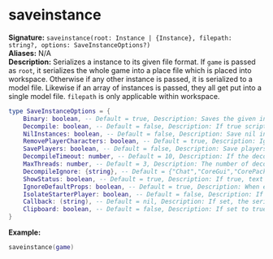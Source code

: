 # saveinstance
**Signature:** `saveinstance(root: Instance | {Instance}, filepath: string?, options: SaveInstanceOptions?)` <br>
**Aliases:** N/A <br>
**Description:** Serializes a instance to its given file format. If `game` is passed as `root`, it serializes the whole game into a place file which is placed into workspace. Otherwise if any other instance is passed, it is serialized to a model file. Likewise if an array of instances is passed, they all get put into a single model file. `filepath` is only applicable within workspace. <br>
```lua
type SaveInstanceOptions = {
    Binary: boolean, -- Default = true, Description: Saves the given instances in binary mode.
    Decompile: boolean, -- Default = false, Description: If true scripts will be decompiled.
    NilInstances: boolean, -- Default = false, Description: Save nil instances.
    RemovePlayerCharacters: boolean, -- Default = true, Description: Ignore player characters while saving.
    SavePlayers: boolean, -- Default = false, Description: Save players and their descendants.
    DecompileTimeout: number, -- Default = 10, Description: If the decompilation run time exceeds this value it gets cancelled.
    MaxThreads: number, -- Default = 3, Description: The number of decompilation threads that can run at once. More threads means it can decompile for scripts at a time.
    DecompileIgnore: {string}, -- Default = {"Chat","CoreGui","CorePackages"}, Description: Scripts inside these services are saved but not decompiled.
    ShowStatus: boolean, -- Default = true, Description: If true, text will be drawn using the Drawing API to show the progress.
    IgnoreDefaultProps: boolean, -- Default = true, Description: When enabled it will ignore default properties while saving.
    IsolateStarterPlayer: boolean, -- Default = false, Description: If enabled, starter player will be cleared and the saved starter player will be placed into folders.
    Callback: (string), -- Default = nil, Description: If set, the serialized data will be sent to the callback instead of to file.
    Clipboard: boolean, -- Default = false, Description: If set to true, the serialized data will be set to the studio clipboard. Useful for saving models.
}
```
**Example:**
```lua
saveinstance(game)
```
